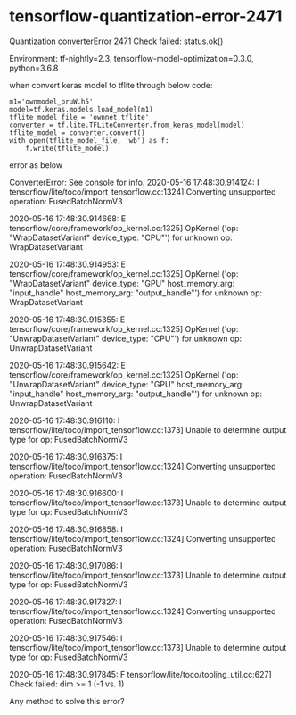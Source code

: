# tensorflow-quantization-error-2471
Quantization converterError 2471 Check failed: status.ok()

Environment: tf-nightly=2.3, tensorflow-model-optimization=0.3.0, python=3.6.8

when convert keras model to tflite through below code:

    m1='ownmodel_pruW.h5'
    model=tf.keras.models.load_model(m1)
    tflite_model_file = 'ownnet.tflite'
    converter = tf.lite.TFLiteConverter.from_keras_model(model)
    tflite_model = converter.convert()
    with open(tflite_model_file, 'wb') as f:
        f.write(tflite_model)

error as below

ConverterError: See console for info.
2020-05-16 17:48:30.914124: I tensorflow/lite/toco/import_tensorflow.cc:1324] Converting unsupported operation: FusedBatchNormV3

2020-05-16 17:48:30.914668: E tensorflow/core/framework/op_kernel.cc:1325] OpKernel ('op: "WrapDatasetVariant" device_type: "CPU"') for unknown op: WrapDatasetVariant

2020-05-16 17:48:30.914953: E tensorflow/core/framework/op_kernel.cc:1325] OpKernel ('op: "WrapDatasetVariant" device_type: "GPU" host_memory_arg: "input_handle" host_memory_arg: "output_handle"') for unknown op: WrapDatasetVariant

2020-05-16 17:48:30.915355: E tensorflow/core/framework/op_kernel.cc:1325] OpKernel ('op: "UnwrapDatasetVariant" device_type: "CPU"') for unknown op: UnwrapDatasetVariant

2020-05-16 17:48:30.915642: E tensorflow/core/framework/op_kernel.cc:1325] OpKernel ('op: "UnwrapDatasetVariant" device_type: "GPU" host_memory_arg: "input_handle" host_memory_arg: "output_handle"') for unknown op: UnwrapDatasetVariant

2020-05-16 17:48:30.916110: I tensorflow/lite/toco/import_tensorflow.cc:1373] Unable to determine output type for op: FusedBatchNormV3

2020-05-16 17:48:30.916375: I tensorflow/lite/toco/import_tensorflow.cc:1324] Converting unsupported operation: FusedBatchNormV3

2020-05-16 17:48:30.916600: I tensorflow/lite/toco/import_tensorflow.cc:1373] Unable to determine output type for op: FusedBatchNormV3

2020-05-16 17:48:30.916858: I tensorflow/lite/toco/import_tensorflow.cc:1324] Converting unsupported operation: FusedBatchNormV3

2020-05-16 17:48:30.917086: I tensorflow/lite/toco/import_tensorflow.cc:1373] Unable to determine output type for op: FusedBatchNormV3

2020-05-16 17:48:30.917327: I tensorflow/lite/toco/import_tensorflow.cc:1324] Converting unsupported operation: FusedBatchNormV3

2020-05-16 17:48:30.917546: I tensorflow/lite/toco/import_tensorflow.cc:1373] Unable to determine output type for op: FusedBatchNormV3

2020-05-16 17:48:30.917845: F tensorflow/lite/toco/tooling_util.cc:627] Check failed: dim >= 1 (-1 vs. 1)

Any method to solve this error?
